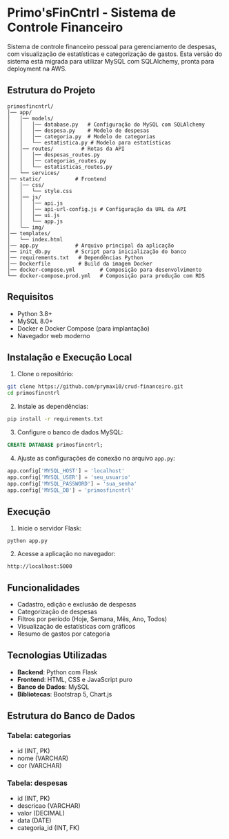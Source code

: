 # Primo'sFinCntrl - Sistema de Controle Financeiro

Sistema de controle financeiro pessoal para gerenciamento de despesas, com visualização de estatísticas e categorização de gastos. Esta versão do sistema está migrada para utilizar MySQL com SQLAlchemy, pronta para deployment na AWS.

## Estrutura do Projeto

```
primosfincntrl/
│── app/
│   │── models/
│   │   │── database.py   # Configuração do MySQL com SQLAlchemy
│   │   │── despesa.py    # Modelo de despesas
│   │   │── categoria.py  # Modelo de categorias
│   │   └── estatistica.py # Modelo para estatísticas
│   │── routes/         # Rotas da API
│   │   │── despesas_routes.py
│   │   │── categorias_routes.py
│   │   └── estatisticas_routes.py
│   └── services/
│── static/           # Frontend
│   │── css/
│   │   └── style.css
│   │── js/
│   │   │── api.js
│   │   │── api-url-config.js # Configuração da URL da API
│   │   │── ui.js
│   │   └── app.js
│   └── img/
│── templates/
│   └── index.html
│── app.py            # Arquivo principal da aplicação
│── init_db.py        # Script para inicialização do banco
│── requirements.txt   # Dependências Python
│── Dockerfile         # Build da imagem Docker
│── docker-compose.yml        # Composição para desenvolvimento
└── docker-compose.prod.yml   # Composição para produção com RDS
```

## Requisitos

- Python 3.8+
- MySQL 8.0+
- Docker e Docker Compose (para implantação)
- Navegador web moderno

## Instalação e Execução Local

1. Clone o repositório:
```bash
git clone https://github.com/prymax10/crud-financeiro.git
cd primosfincntrl
```

2. Instale as dependências:
```bash
pip install -r requirements.txt
```

3. Configure o banco de dados MySQL:
```sql
CREATE DATABASE primosfincntrl;
```

4. Ajuste as configurações de conexão no arquivo `app.py`:
```python
app.config['MYSQL_HOST'] = 'localhost'
app.config['MYSQL_USER'] = 'seu_usuario'
app.config['MYSQL_PASSWORD'] = 'sua_senha'
app.config['MYSQL_DB'] = 'primosfincntrl'
```

## Execução

1. Inicie o servidor Flask:
```
python app.py
```

2. Acesse a aplicação no navegador:
```
http://localhost:5000
```

## Funcionalidades

- Cadastro, edição e exclusão de despesas
- Categorização de despesas
- Filtros por período (Hoje, Semana, Mês, Ano, Todos)
- Visualização de estatísticas com gráficos
- Resumo de gastos por categoria

## Tecnologias Utilizadas

- **Backend**: Python com Flask
- **Frontend**: HTML, CSS e JavaScript puro
- **Banco de Dados**: MySQL
- **Bibliotecas**: Bootstrap 5, Chart.js

## Estrutura do Banco de Dados

### Tabela: categorias
- id (INT, PK)
- nome (VARCHAR)
- cor (VARCHAR)

### Tabela: despesas
- id (INT, PK)
- descricao (VARCHAR)
- valor (DECIMAL)
- data (DATE)
- categoria_id (INT, FK)
